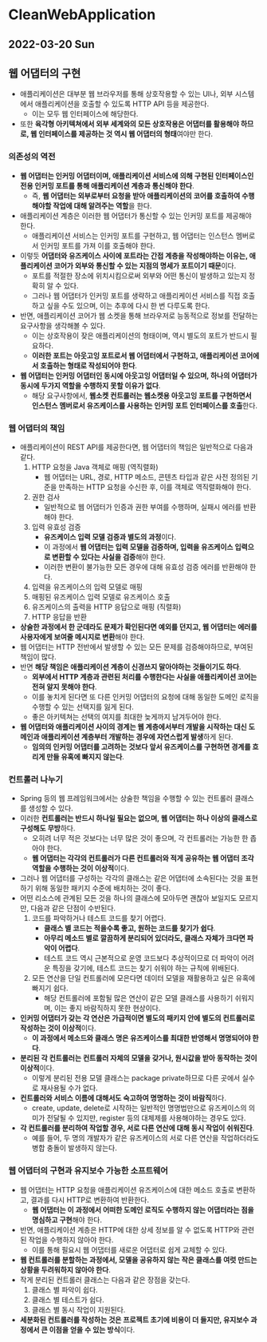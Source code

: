 # CleanWebApplication
## 2022-03-20 Sun

## 웹 어댑터의 구현
* 애플리케이션은 대부분 웹 브라우저를 통해 상호작용할 수 있는 UI나, 외부 시스템에서 애플리케이션을 호출할 수 있도록 HTTP API 등을 제공한다.
  * 이는 모두 웹 인터페이스에 해당한다.
* 또한 **육각형 아키텍쳐에서 외부 세계와의 모든 상호작용은 어댑터를 활용해야 하므로, 웹 인터페이스를 제공하는 것 역시 웹 어댑터의 형태**여야만 한다.

### 의존성의 역전
* **웹 어댑터는 인커밍 어댑터이며, 애플리케이션 서비스에 의해 구현된 인터페이스인 전용 인커밍 포트를 통해 애플리케이션 계층과 통신해야 한다**.
  * 즉, **웹 어댑터는 외부로부터 요청을 받아 애플리케이션의 코어를 호출하여 수행해야할 작업에 대해 알려주는 역할**을 한다.
* 애플리케이션 계층은 이러한 웹 어댑터가 통신할 수 있는 인커밍 포트를 제공해야 한다.
  * 애플리케이션 서비스는 인커밍 포트를 구현하고, 웹 어댑터는 인스턴스 멤버로서 인커밍 포트를 가져 이를 호출해야 한다.
* 이렇듯 **어댑터와 유즈케이스 사이에 포트라는 간접 계층을 작성해야하는 이유는, 애플리케이션 코어가 외부와 통신할 수 있는 지점의 명세가 포트이기 때문**이다.
  * 포트를 적절한 장소에 위치시킴으로써 외부와 어떤 통신이 발생하고 있는지 정확히 알 수 있다.
  * 그러나 웹 어댑터가 인커밍 포트를 생략하고 애플리케이션 서비스를 직접 호출하고 싶을 수도 있으며, 이는 추후에 다시 한 번 다루도록 한다.
* 반면, 애플리케이션 코어가 웹 소켓을 통해 브라우저로 능동적으로 정보를 전달하는 요구사항을 생각해볼 수 있다.
  * 이는 상호작용이 잦은 애플리케이션의 형태이며, 역시 별도의 포트가 반드시 필요하다.
  * **이러한 포트는 아웃고잉 포트로서 웹 어댑터에서 구현하고, 애플리케이션 코어에서 호출하는 형태로 작성되어야 한다**.
* **웹 어댑터는 인커밍 어댑터인 동시에 아웃고잉 어댑터일 수 있으며, 하나의 어댑터가 동시에 두가지 역할을 수행하지 못할 이유가 없다**.
  * 해당 요구사항에서, **웹소켓 컨트롤러는 웹소켓용 아웃고잉 포트를 구현하면서 인스턴스 멤버로서 유즈케이스를 사용하는 인커밍 포트 인터페이스를 호출**한다.

### 웹 어댑터의 책임
* 애플리케이션이 REST API를 제공한다면, 웹 어댑터의 책임은 일반적으로 다음과 같다.
  1. HTTP 요청을 Java 객체로 매핑 (역직렬화)
     * 웹 어댑터는 URL, 경로, HTTP 메소드, 콘텐츠 타입과 같은 사전 정의된 기준을 만족하는 HTTP 요청을 수신한 후, 이를 객체로 역직렬화해야 한다.
  2. 권한 검사
     * 일반적으로 웹 어댑터가 인증과 권한 부여를 수행하며, 실패시 에러를 반환해야 한다.
  3. 입력 유효성 검증
     * **유즈케이스 입력 모델 검증과 별도의 과정**이다.
     * 이 과정에서 **웹 어댑터는 입력 모델을 검증하며, 입력을 유즈케이스 입력으로 변환할 수 있다는 사실을 검증**해야 한다.
     * 이러한 변환이 불가능한 모든 경우에 대해 유효성 검증 에러를 반환해야 한다.
  4. 입력을 유즈케이스의 입력 모델로 매핑
  5. 매핑된 유즈케이스 입력 모델로 유즈케이스 호출
  6. 유즈케이스의 출력을 HTTP 응답으로 매핑 (직렬화)
  7. HTTP 응답을 반환
* **상술한 과정에서 한 군데라도 문제가 확인된다면 예외를 던지고, 웹 어댑터는 에러를 사용자에게 보여줄 메시지로 변환**해야 한다.
* 웹 어댑터는 HTTP 전반에서 발생할 수 있는 모든 문제를 검증해야하므로, 부여된 책임이 많다.
* 반면 **해당 책임은 애플리케이션 계층이 신경쓰지 말아야하는 것들이기도 하다**.
  * **외부에서 HTTP 계층과 관련된 처리를 수행한다는 사실을 애플리케이션 코어는 전혀 알지 못해야 한다**.
  * 이를 놓치게 된다면 또 다른 인커밍 어댑터의 요청에 대해 동일한 도메인 로직을 수행할 수 있는 선택지를 잃게 된다.
  * 좋은 아키텍쳐는 선택의 여지를 최대한 늦게까지 남겨두어야 한다.
* **웹 어댑터와 애플리케이션 사이의 경계는 웹 계층에서부터 개발을 시작하는 대신 도메인과 애플리케이션 계층부터 개발하는 경우에 자연스럽게 발생**하게 된다.
  * **임의의 인커밍 어댑터를 고려하는 것보다 앞서 유즈케이스를 구현하면 경계를 흐리게 만들 유혹에 빠지지 않는다**.

### 컨트롤러 나누기
* Spring 등의 웹 프레임워크에서는 상술한 책임을 수행할 수 있는 컨트롤러 클래스를 생성할 수 있다.
* 이러한 **컨트롤러는 반드시 하나일 필요는 없으며, 웹 어댑터는 하나 이상의 클래스로 구성해도 무방**하다.
  * 오히려 너무 적은 것보다는 너무 많은 것이 좋으며, 각 컨트롤러는 가능한 한 좁아야 한다.
  * **웹 어댑터는 각각의 컨트롤러가 다른 컨트롤러와 적게 공유하는 웹 어댑터 조각 역할을 수행하는 것이 이상적**이다. 
* 그러나 웹 어댑터를 구성하는 각각의 클래스는 같은 어댑터에 소속된다는 것을 표현하기 위해 동일한 패키지 수준에 배치하는 것이 좋다.
* 어떤 리소스에 관계된 모든 것을 하나의 클래스에 모아두면 괜찮아 보일지도 모르지만, 다음과 같은 단점이 수반된다.
  1. 코드를 파악하거나 테스트 코드를 찾기 어렵다.
     * **클래스 별 코드는 적을수록 좋고, 원하는 코드를 찾기가 쉽다**.
     * **아무리 메소드 별로 깔끔하게 분리되어 있더라도, 클래스 자체가 크다면 파악이 어렵다**.
     * 테스트 코드 역시 근본적으로 운영 코드보다 추상적이므로 더 파악이 어려운 특징을 갖기에, 테스트 코드는 찾기 쉬워야 하는 규칙에 위배된다.
  2. 모든 연산을 단일 컨트롤러에 모은다면 데이터 모델을 재활용하고 싶은 유혹에 빠지기 쉽다.
     * 해당 컨트롤러에 포함될 많은 연산이 같은 모델 클래스를 사용하기 쉬워지며, 이는 좋지 바람직하지 못한 현상이다.
* **인커밍 어댑터가 갖는 각 연산은 가급적이면 별도의 패키지 안에 별도의 컨트롤러로 작성하는 것이 이상적**이다.
  * **이 과정에서 메소드와 클래스 명은 유즈케이스를 최대한 반영해서 명명되어야 한다**.
* **분리된 각 컨트롤러는 컨트롤러 자체의 모델을 갖거나, 원시값을 받아 동작하는 것이 이상적**이다.
  * 이렇게 분리된 전용 모델 클래스는 package private하므로 다른 곳에서 실수로 재사용될 수가 없다.
* **컨트롤러와 서비스 이름에 대해서도 숙고하여 명명하는 것이 바람직**하다.
  * create, update, delete로 시작하는 일반적인 명명법만으로 유즈케이스의 의미가 전달될 수 있지만, register 등의 대체제를 사용해야하는 경우도 있다.
* **각 컨트롤러를 분리하여 작업할 경우, 서로 다른 연산에 대해 동시 작업이 쉬워진다**.
  * 예를 들어, 두 명의 개발자가 같은 유즈케이스의 서로 다른 연산을 작업하더라도 병합 충돌이 발생하지 않는다.

### 웹 어댑터의 구현과 유지보수 가능한 소프트웨어
* 웹 어댑터는 HTTP 요청을 애플리케이션 유즈케이스에 대한 메소드 호출로 변환하고, 결과를 다시 HTTP로 변환하여 반환한다.
  * **웹 어댑터는 이 과정에서 어떠한 도메인 로직도 수행하지 않는 어댑터라는 점을 명심하고 구현**해야 한다.
* 반면, 애플리케이션 계층은 HTTP에 대한 상세 정보를 알 수 없도록 HTTP와 관련된 작업을 수행하지 않아야 한다.
  * 이를 통해 필요시 웹 어댑터를 새로운 어댑터로 쉽게 교체할 수 있다.
* **웹 컨트롤러를 분할하는 과정에서, 모델을 공유하지 않는 작은 클래스를 여럿 만드는 상황을 두려워하지 않아야 한다**.
* 작게 분리된 컨트롤러 클래스는 다음과 같은 장점을 갖는다.
  1. 클래스 별 파악이 쉽다.
  2. 클래스 별 테스트가 쉽다.
  3. 클래스 별 동시 작업이 지원된다.
* **세분화된 컨트롤러를 작성하는 것은 프로젝트 초기에 비용이 더 들지만, 유지보수 과정에서 큰 이점을 얻을 수 있는 방식**이다.
